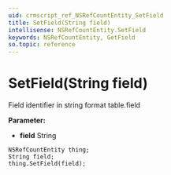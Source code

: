 ```yaml
---
uid: crmscript_ref_NSRefCountEntity_SetField
title: SetField(String field)
intellisense: NSRefCountEntity.SetField
keywords: NSRefCountEntity, GetField
so.topic: reference
---
```


# SetField(String field)

Field identifier in string format table.field

**Parameter:** 
 - **field** String

```crmscript
NSRefCountEntity thing;
String field;
thing.SetField(field);
```

